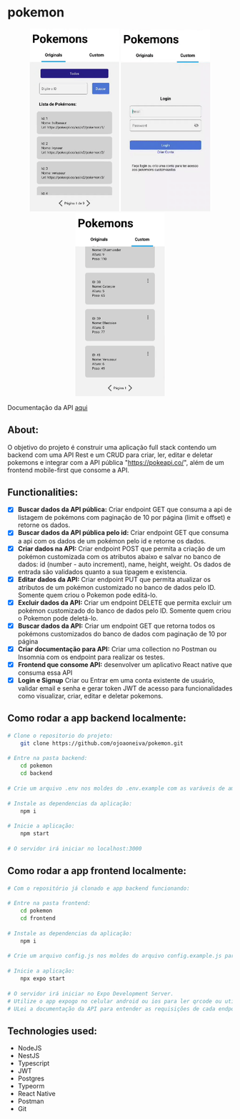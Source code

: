# pokemon

<p align="center">
  <img src="./frontend/assets/1.gif" alt="project gif" width="200">
  <img src="./frontend/assets/2.gif" alt="project gif" width="200">
  <img src="./frontend/assets/3.gif" alt="project gif" width="200">
</p>

Documentação da API [aqui](https://documenter.getpostman.com/view/27685475/2s9YR9aDTu)

## About:
O objetivo do projeto é construir uma aplicação full stack contendo um backend com uma API Rest e um CRUD para criar, ler, editar e deletar pokemons e integrar com a API pública "https://pokeapi.co/", além de um frontend mobile-first que consome a API.


## Functionalities:
- [x]  <strong>Buscar dados da API pública:</strong> Criar endpoint GET que consuma a api de listagem de pokémons com paginação de 10 por página (limit e offset) e retorne os dados.
- [x]  <strong>Buscar dados da API pública pelo id:</strong> Criar endpoint GET que consuma a api com os dados de um pokémon pelo id e retorne os dados.
- [x]  <strong>Criar dados na API:</strong> Criar endpoint POST que permita a criação de um pokémon customizada com os atributos abaixo e salvar no banco de dados: id (number - auto increment), name, height, weight. Os dados de entrada são validados quanto a sua tipagem e existencia.
- [x]  <strong>Editar dados da API:</strong> Criar endpoint PUT que permita atualizar os atributos de um pokémon customizado no banco de dados pelo ID. Somente quem criou o Pokemon pode editá-lo.
- [x]  <strong>Excluir dados da API:</strong> Criar um endpoint DELETE que permita excluir um pokémon customizado do banco de dados pelo ID. Somente quem criou o Pokemon pode deletá-lo.
- [x]  <strong>Buscar dados da API:</strong> Criar um endpoint GET que retorna todos os pokémons customizados do banco de dados com paginação de 10 por página 
- [x]  <strong>Criar documentação para API:</strong> Criar uma collection no Postman ou Insomnia com os endpoint para realizar os testes.
- [x]  <strong>Frontend que consome API:</strong> desenvolver um aplicativo React native que consuma essa API
- [x]   <strong>Login e Signup</strong> Criar ou Entrar em uma conta existente de usuário, validar email e senha e gerar token JWT de acesso para funcionalidades como visualizar, criar, editar e deletar pokemons.

## Como rodar a app backend localmente:

```bash
# Clone o repositorio do projeto:
    git clone https://github.com/ojoaoneiva/pokemon.git

# Entre na pasta backend:
    cd pokemon
    cd backend

# Crie um arquivo .env nos moldes do .env.example com as varáveis de ambiente:

# Instale as dependencias da aplicação:
    npm i

# Inicie a aplicação:
    npm start

# O servidor irá iniciar no localhost:3000

```

## Como rodar a app frontend localmente:

```bash
# Com o repositório já clonado e app backend funcionando:

# Entre na pasta frontend:
    cd pokemon
    cd frontend

# Instale as dependencias da aplicação:
    npm i

# Crie um arquivo config.js nos moldes do arquivo config.example.js para inserir variável de ambiente:

# Inicie a aplicação:
    npx expo start

# O servidor irá iniciar no Expo Development Server.
# Utilize o app expogo no celular android ou ios para ler qrcode ou utilize um emulador para visualização
# ULei a documentação da API para entender as requisições de cada endpoint

```

## Technologies used:
- NodeJS
- NestJS
- Typescript
- JWT
- Postgres
- Typeorm
- React Native
- Postman
- Git
